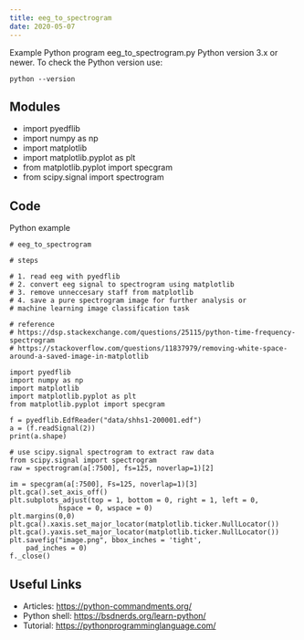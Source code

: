 ```yaml
---
title: eeg_to_spectrogram
date: 2020-05-07
---
```

Example Python program eeg_to_spectrogram.py
Python version 3.x or newer.
To check the Python version use:

    python --version

## Modules

* import pyedflib
* import numpy as np
* import matplotlib
* import matplotlib.pyplot as plt
* from matplotlib.pyplot import specgram
* from scipy.signal import spectrogram

## Code

Python example

    # eeg_to_spectrogram
    
    # steps
    
    # 1. read eeg with pyedflib
    # 2. convert eeg signal to spectrogram using matplotlib
    # 3. remove unneccesary staff from matplotlib
    # 4. save a pure spectrogram image for further analysis or 
    # machine learning image classification task
    
    # reference
    # https://dsp.stackexchange.com/questions/25115/python-time-frequency-spectrogram
    # https://stackoverflow.com/questions/11837979/removing-white-space-around-a-saved-image-in-matplotlib
    
    import pyedflib
    import numpy as np
    import matplotlib
    import matplotlib.pyplot as plt
    from matplotlib.pyplot import specgram
    
    f = pyedflib.EdfReader("data/shhs1-200001.edf")
    a = (f.readSignal(2))
    print(a.shape)
    
    # use scipy.signal spectrogram to extract raw data
    from scipy.signal import spectrogram
    raw = spectrogram(a[:7500], fs=125, noverlap=1)[2]
    
    im = specgram(a[:7500], Fs=125, noverlap=1)[3]
    plt.gca().set_axis_off()
    plt.subplots_adjust(top = 1, bottom = 0, right = 1, left = 0, 
                hspace = 0, wspace = 0)
    plt.margins(0,0)
    plt.gca().xaxis.set_major_locator(matplotlib.ticker.NullLocator())
    plt.gca().yaxis.set_major_locator(matplotlib.ticker.NullLocator())
    plt.savefig("image.png", bbox_inches = 'tight',
        pad_inches = 0)
    f._close()

## Useful Links

- Articles: https://python-commandments.org/
- Python shell: https://bsdnerds.org/learn-python/
- Tutorial: https://pythonprogramminglanguage.com/

